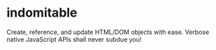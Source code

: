 # indomitable
Create, reference, and update HTML/DOM objects with ease. Verbose native JavaScript APIs shall never subdue you!
